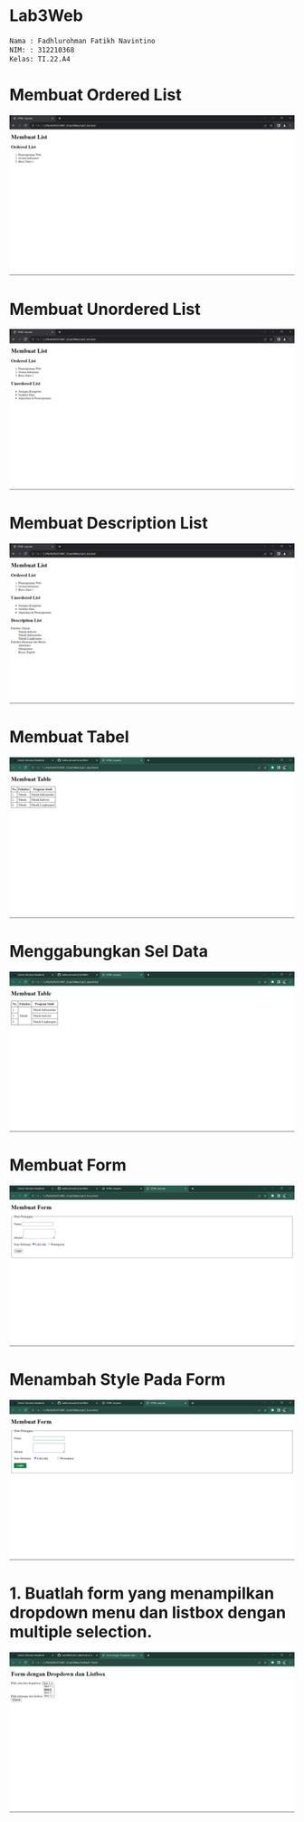 # Lab3Web

```
Nama : Fadhlurohman Fatikh Navintino
NIM: : 312210368
Kelas: TI.22.A4
```

# Membuat Ordered List
<img src="image/1.png" alt="image">

# Membuat Unordered List
<img src="image/2.png" alt="image">

# Membuat Description List
<img src="image/3.png" alt="image">

# Membuat Tabel
<img src="image/4.png" alt="image">

# Menggabungkan Sel Data
<img src="image/5.png" alt="image">

# Membuat Form
<img src="image/6.png" alt="image">

# Menambah Style Pada Form
<img src="image/7.png" alt="image">

# 1. Buatlah form yang menampilkan dropdown menu dan listbox dengan multiple selection.
<img src="image/8.png" alt="image">